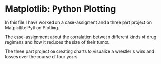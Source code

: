 # Matplotlib: Python Plotting

In this file I have worked on a case-assigment and a three part project on Matplotlib: Python Plotting.

The case-assignment about the corralation between different kinds of drug regimens and how it reduces the size of their tumor. 

The three part project on creating charts to visualize a wrestler's wins and losses over the course of four years